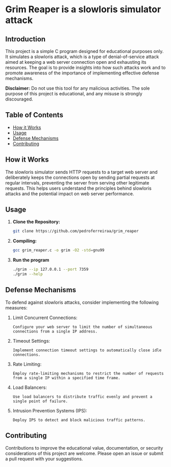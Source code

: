 # Grim Reaper is a slowloris simulator attack

## Introduction

This project is a simple C program designed for educational purposes only. It simulates a slowloris attack, which is a type of denial-of-service attack aimed at keeping a web server connection open and exhausting its resources. The goal is to provide insights into how such attacks work and to promote awareness of the importance of implementing effective defense mechanisms.

**Disclaimer:** Do not use this tool for any malicious activities. The sole purpose of this project is educational, and any misuse is strongly discouraged.

## Table of Contents

- [How it Works](#how-it-works)
- [Usage](#usage)
- [Defense Mechanisms](#defense-mechanisms)
- [Contributing](#contributing)

## How it Works

The slowloris simulator sends HTTP requests to a target web server and deliberately keeps the connections open by sending partial requests at regular intervals, preventing the server from serving other legitimate requests. This helps users understand the principles behind slowloris attacks and the potential impact on web server performance.

## Usage

1. **Clone the Repository:**
   ```bash
   git clone https://github.com/pedroferreiraa/grim_reaper
   ```
2. **Compiling:**
   ```bash
   gcc grim_reaper.c -o grim -O2 -std=gnu99
   ```
3. **Run the program**
   ```bash
   ./grim --ip 127.0.0.1 --port 7359
   ./grim --help
   ```   
## Defense Mechanisms

To defend against slowloris attacks, consider implementing the following measures:

1. Limit Concurrent Connections:
   ```
   Configure your web server to limit the number of simultaneous connections from a single IP address.
   ```
3. Timeout Settings:
   ```
   Implement connection timeout settings to automatically close idle connections.
   ```
4. Rate Limiting:
   ```
   Employ rate-limiting mechanisms to restrict the number of requests from a single IP within a specified time frame.
   ```
5. Load Balancers:
   ```
   Use load balancers to distribute traffic evenly and prevent a single point of failure.
   ```
6. Intrusion Prevention Systems (IPS):
   ```
   Deploy IPS to detect and block malicious traffic patterns.
   ```
## Contributing

Contributions to improve the educational value, documentation, or security considerations of this project are welcome. Please open an issue or submit a pull request with your suggestions.
